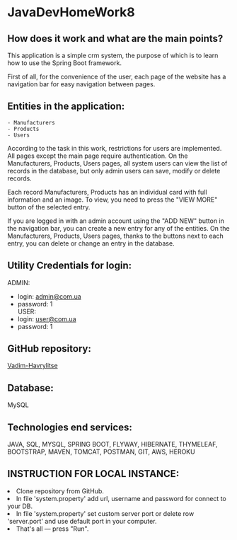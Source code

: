 # JavaDevHomeWork8

## How does it work and what are the main points?
    
This application is a simple crm system, the purpose of which is to learn how to use the Spring Boot framework.

First of all, for the convenience of the user, each page of the website has a navigation bar for easy navigation between pages.

## Entities in the application:
    - Manufacturers
    - Products
    - Users

According to the task in this work, restrictions for users are implemented. All pages except the main page require authentication. On the Manufacturers, Products, Users pages, all system users can view the list of records in the database, but only admin users can save, modify or delete records.

Each record Manufacturers, Products has an individual card with full information and an image. To view, you need to press the "VIEW MORE" button of the selected entry.

If you are logged in with an admin account using the "ADD NEW" button in the navigation bar, you can create a new entry for any of the entities. On the Manufacturers, Products, Users pages, thanks to the buttons next to each entry, you can delete or change an entry in the database.

## Utility Credentials for login:

ADMIN:
* login: admin@com.ua<br>
* password: 1<br>
USER:
* login: user@com.ua<br>
* password: 1<br>

## GitHub repository:
<a href="https://github.com/Vadim-Havrylitse/JavaDevHomeWork8">Vadim-Havrylitse</a>

## Database:
MySQL

## Technologies end services:
JAVA, SQL, MYSQL, SPRING BOOT,
FLYWAY, HIBERNATE, THYMELEAF,
BOOTSTRAP, MAVEN, TOMCAT,
POSTMAN, GIT, AWS, HEROKU

## INSTRUCTION FOR LOCAL INSTANCE:

<li>Clone repository from GitHub.
<li>In file 'system.property' add url, username and password for connect to your DB.</li>
<li>In file 'system.property' set custom server port or delete row 'server.port' and use default port in your computer.</li>
<li>That's all — press "Run".


